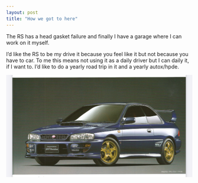 ```yaml
---
layout: post
title: "How we got to here"
---
```



The RS has a head gasket failure and finally I have a garage where I can work on it myself.

I’d like the RS to be my drive it because you feel like it but not because you have to car. To me this means not using it as a daily driver but I can daily it, if I want to. I’d like to do a yearly road trip in it and a yearly autox/hpde.

![sti coupe picture](/assets/images/sti-coupe.png)
